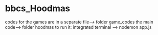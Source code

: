 # bbcs_Hoodmas
codes for the games are in a separate file--> folder game_codes
the main code--> folder hoodmas
to run it:
integrated terminal --> nodemon app.js
